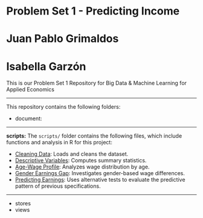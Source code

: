 # Problem Set 1 - Predicting Income 
# Juan Pablo Grimaldos 
# Isabella Garzón 

This is our Problem Set 1 Repository for Big Data & Machine Learning for Applied Economics

---

This repository contains the following folders: 

- document:
---

**scripts:**
  The `scripts/` folder contains the following files, which include functions and analysis in R for this project:

- [Cleaning Data](scripts/1-CleaningData.R): Loads and cleans the dataset.  
- [Descriptive Variables](scripts/2-DescriptiveVariables.R): Computes summary statistics.  
- [Age-Wage Profile](scripts/3-AgeWageProfile.R): Analyzes wage distribution by age.  
- [Gender Earnings Gap](scripts/4-GenderEarningsGap.R): Investigates gender-based wage differences.  
- [Predicting Earnings](scripts/5-PredictingEarnings.R): Uses alternative tests to evaluate the predictive pattern of previous specifications.  

---

- stores
- views 




